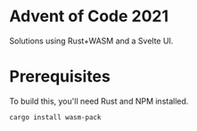 # Advent of Code 2021

Solutions using Rust+WASM and a Svelte UI.

# Prerequisites

To build this, you'll need Rust and NPM installed.

```
cargo install wasm-pack
```